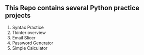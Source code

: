 ## This Repo contains several Python practice projects

1. Syntax Practice
2. Tkinter overview
3. Email Slicer
4. Password Generator 
5. Simple Calculator 